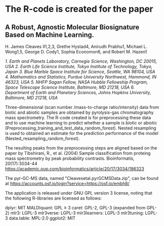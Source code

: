 
# The R-code is created for the paper

## A Robust, Agnostic Molecular Biosignature Based on Machine Learning. 
H. James Cleaves II1,2,3</sup>, Grethe Hystad4</sup>, Anirudh Prabhu1</sup>, Michael L. Wong1,5</sup>, George D. Cody1</sup>, Sophia Economon6</sup>, and Robert M. Hazen1</sup>

*1. Earth and Planets Laboratory, Carnegie Science, Washington, DC 20015, USA*
*2. Earth Life Science Institute, Tokyo Institute of Technology, Tokyo, Japan*
*3. Blue Marble Space Institute for Science, Seattle, WA 98104, USA*
*4. Mathematics and Statistics, Purdue University Northwest, Hammond, IN 46323, USA*
*5. NHFP Sagan Fellow, NASA Hubble Fellowship Program, Space Telescope Science Institute, Baltimore, MD 21218, USA*
*6. Department of Earth and Planetary Sciences, Johns Hopkins University, Baltimore, MD 21218, USA*

Three-dimensional (scan number /mass-to-charge ratio/intensity) data from biotic and abiotic samples are obtained by pyrolysis-gas chromatography mass spectrometry. The R-code created is for preprocessing these data and to use machine learning to predict whether a sample is biotic or abiotic (Preprocessing_training_and_test_data_random_forest).
Nested resampling is used to obtained an estimate for the prediction performance of the model (Nested_resampling_random_forest).

The resulting peaks from the preprocessing steps are aligned based on the paper by 
Tibshirani, R., et al. (2004) 
Sample classification from proteing mass spectrometry by peak probability contrasts.
Bioinformatis, 20(17):3034-44
https://academic.oup.com/bioinformatics/article/20/17/3034/186323

The pyr-GC-MS data, named "Cleavesetal.pyrGCMSData.zip", can be found at https://accounts.osf.io/login?service=https://osf.io/embh8/

The application is released under GNU GPL version 3 license, noting that the following R-libraries are licensed as follows:

dplyr: MIT
MALDIquant: GPL ≥ 3
caret: GPL-2, GPL-3 (expanded from GPL-2)
mlr3: LGPL-3
mlr3verse: LGPL-3
mlr3learners: LGPL-3
mlr3tuning: LGPL-3
data.table: MPL-2.0
ggplot2: MIT
